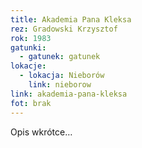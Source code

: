 ```yaml
---
title: Akademia Pana Kleksa
rez: Gradowski Krzysztof
rok: 1983
gatunki: 
  - gatunek: gatunek
lokacje:
  - lokacja: Nieborów
    link: nieborow
link: akademia-pana-kleksa
fot: brak
---
```

Opis wkrótce…